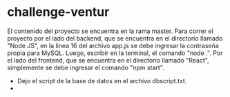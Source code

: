 # challenge-ventur
El contenido del proyecto se encuentra en la rama master.
Para correr el proyecto por el lado del backend, que se encuentra en el directorio llamado "Node JS", en la linea 16 del archivo app.js se debe ingresar la contraseña propia para MySQL. Luego, escribir en la terminal, el comando "node .".
Por el lado del frontend, que se encuentra en el directorio llamado "React", simplemente se debe ingresar el comando "npm start".
+ Dejo el script de la base de datos en el archivo dbscript.txt.
+ 
